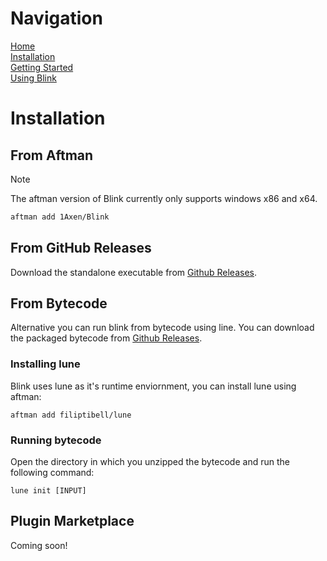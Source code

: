 # Navigation
[Home](https://github.com/1Axen/Blink/blob/main/README.md)  
[Installation](https://github.com/1Axen/Blink/blob/main/docs/Installation.md)  
[Getting Started](https://github.com/1Axen/Blink/blob/main/docs/Getting-Started.md)  
[Using Blink](https://github.com/1Axen/Blink/blob/main/docs/Using.md)
# Installation
## From Aftman
> [!NOTE]  
> The aftman version of Blink currently only supports windows x86 and x64.
```bash
aftman add 1Axen/Blink
```
## From GitHub Releases
Download the standalone executable from [Github Releases](https://github.com/1Axen/Blink/releases).
## From Bytecode
Alternative you can run blink from bytecode using line.
You can download the packaged bytecode from [Github Releases](https://github.com/1Axen/Blink/releases).  
### Installing lune
Blink uses lune as it's runtime enviornment, you can install lune using aftman:
``` 
aftman add filiptibell/lune
```
### Running bytecode
Open the directory in which you unzipped the bytecode and run the following command:
```
lune init [INPUT]
```
## Plugin Marketplace
Coming soon!
